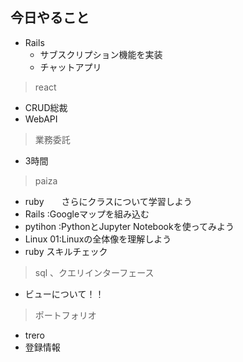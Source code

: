 ## 今日やること


- Rails
  - サブスクリプション機能を実装
  - チャットアプリ
  

  
> react
- CRUD総裁
- WebAPI


> 業務委託
- 3時間


> paiza
- ruby　　さらにクラスについて学習しよう
- Rails :Googleマップを組み込む
- pytihon :PythonとJupyter Notebookを使ってみよう
- Linux 01:Linuxの全体像を理解しよう
- ruby スキルチェック



> sql 、クエリインターフェース
- ビューについて！！

> ポートフォリオ
 - trero
 - 登録情報
